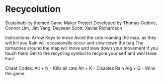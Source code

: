 # Recycolution
Sustainability themed Game Maker Project
Developed by Thomas Guthrie, Connor Lim, Jim Yang, Daysean Scott, Xavier Richardson

Instructions:
Arrow Keys to move
Avoid the cats roaming the map, as they will kill you
Rain will occasionally occur and slow down the bag
The tornadoes around the map will move and slow down your movement if you touch them
Get to the recycling symbol to recycle your self and win!
Have Fun!


Cheat Codes:
Alt + N - Kills all cats
Alt + K - Disables Rain
Alg + G - Wins the game

